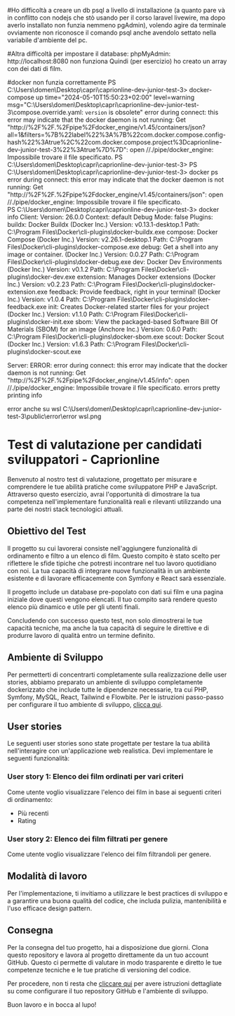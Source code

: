 #Ho difficoltà a creare un db psql a livello di installazione (a quanto pare và in conflitto con nodejs che stò usando per il corso laravel livewire, ma dopo averlo installato non funzia nemmeno pgAdmin), volendo agire da terminale ovviamente non riconosce il comando psql anche avendolo settato nella variabile d'ambiente del pc.

#Altra difficoltà per impostare il database:  phpMyAdmin: http://localhost:8080  non funziona 
Quindi (per esercizio) ho creato un array con dei dati di film. 

#docker non funzia correttamente
PS C:\Users\domen\Desktop\capri\caprionline-dev-junior-test-3> docker-compose up
time="2024-05-10T15:50:23+02:00" level=warning msg="C:\\Users\\domen\\Desktop\\capri\\caprionline-dev-junior-test-3\\compose.override.yaml: `version` is obsolete"
error during connect: this error may indicate that the docker daemon is not running: Get "http://%2F%2F.%2Fpipe%2Fdocker_engine/v1.45/containers/json?all=1&filters=%7B%22label%22%3A%7B%22com.docker.compose.config-hash%22%3Atrue%2C%22com.docker.compose.project%3Dcaprionline-dev-junior-test-3%22%3Atrue%7D%7D": open //./pipe/docker_engine: Impossibile trovare il file specificato.
PS C:\Users\domen\Desktop\capri\caprionline-dev-junior-test-3>
PS C:\Users\domen\Desktop\capri\caprionline-dev-junior-test-3> docker ps
error during connect: this error may indicate that the docker daemon is not running: Get "http://%2F%2F.%2Fpipe%2Fdocker_engine/v1.45/containers/json": open //./pipe/docker_engine: Impossibile trovare il file specificato.       
PS C:\Users\domen\Desktop\capri\caprionline-dev-junior-test-3> docker info
Client:
 Version:    26.0.0
 Context:    default
 Debug Mode: false
 Plugins:
  buildx: Docker Buildx (Docker Inc.)
    Version:  v0.13.1-desktop.1
    Path:     C:\Program Files\Docker\cli-plugins\docker-buildx.exe
  compose: Docker Compose (Docker Inc.)
    Version:  v2.26.1-desktop.1
    Path:     C:\Program Files\Docker\cli-plugins\docker-compose.exe
  debug: Get a shell into any image or container. (Docker Inc.)
    Version:  0.0.27
    Path:     C:\Program Files\Docker\cli-plugins\docker-debug.exe
  dev: Docker Dev Environments (Docker Inc.)
    Version:  v0.1.2
    Path:     C:\Program Files\Docker\cli-plugins\docker-dev.exe
  extension: Manages Docker extensions (Docker Inc.)
    Version:  v0.2.23
    Path:     C:\Program Files\Docker\cli-plugins\docker-extension.exe
  feedback: Provide feedback, right in your terminal! (Docker Inc.)
    Version:  v1.0.4
    Path:     C:\Program Files\Docker\cli-plugins\docker-feedback.exe
  init: Creates Docker-related starter files for your project (Docker Inc.)
    Version:  v1.1.0
    Path:     C:\Program Files\Docker\cli-plugins\docker-init.exe
  sbom: View the packaged-based Software Bill Of Materials (SBOM) for an image (Anchore Inc.)
    Version:  0.6.0
    Path:     C:\Program Files\Docker\cli-plugins\docker-sbom.exe
  scout: Docker Scout (Docker Inc.)
    Version:  v1.6.3
    Path:     C:\Program Files\Docker\cli-plugins\docker-scout.exe

Server:
ERROR: error during connect: this error may indicate that the docker daemon is not running: Get "http://%2F%2F.%2Fpipe%2Fdocker_engine/v1.45/info": open //./pipe/docker_engine: Impossibile trovare il file specificato.
errors pretty printing info
 
 error anche su wsl C:\Users\domen\Desktop\capri\caprionline-dev-junior-test-3\public\error\error wsl.png









# Test di valutazione per candidati sviluppatori - Caprionline
Benvenuto al nostro test di valutazione, progettato per misurare e comprendere le tue abilità pratiche come sviluppatore PHP e JavaScript. Attraverso questo esercizio, avrai l'opportunità di dimostrare la tua competenza nell'implementare funzionalità reali e rilevanti utilizzando una parte dei nostri stack tecnologici attuali.

## Obiettivo del Test
Il progetto su cui lavorerai consiste nell'aggiungere funzionalità di ordinamento e filtro a un elenco di film. Questo compito è stato scelto per riflettere le sfide tipiche che potresti incontrare nel tuo lavoro quotidiano con noi. La tua capacità di integrare nuove funzionalità in un ambiente esistente e di lavorare efficacemente con Symfony e React sarà essenziale.

Il progetto include un database pre-popolato con dati sui film e una pagina iniziale dove questi vengono elencati. Il tuo compito sarà rendere questo elenco più dinamico e utile per gli utenti finali.

Concludendo con successo questo test, non solo dimostrerai le tue capacità tecniche, ma anche la tua capacità di seguire le direttive e di produrre lavoro di qualità entro un termine definito.

## Ambiente di Sviluppo
Per permetterti di concentrarti completamente sulla realizzazione delle user stories, abbiamo preparato un ambiente di sviluppo completamente dockerizzato che include tutte le dipendenze necessarie, tra cui PHP, Symfony, MySQL, React, Tailwind e Flowbite. Per le istruzioni passo-passo per configurare il tuo ambiente di sviluppo, [clicca qui](./INSTALL.md).

## User stories
Le seguenti user stories sono state progettate per testare la tua abilità nell'interagire con un'applicazione web realistica. Devi implementare le seguenti funzionalità:

### User story 1: Elenco dei film ordinati per vari criteri
Come utente voglio visualizzare l'elenco dei film in base ai seguenti criteri di ordinamento:

- Più recenti
- Rating

### User story 2: Elenco dei film filtrati per genere
Come utente voglio visualizzare l'elenco dei film filtrandoli per genere.

## Modalità di lavoro
Per l'implementazione, ti invitiamo a utilizzare le best practices di sviluppo e a garantire una buona qualità del codice, che includa pulizia, mantenibilità e l'uso efficace design pattern.

## Consegna
Per la consegna del tuo progetto, hai a disposizione due giorni. Clona questo repository e lavora al progetto direttamente da un tuo account GitHub. Questo ci permette di valutare in modo trasparente e diretto le tue competenze tecniche e le tue pratiche di versioning del codice.

Per procedere, non ti resta che [cliccare qui](./INSTALL.md) per avere istruzioni dettagliate su come configurare il tuo repository GitHub e l'ambiente di sviluppo.

Buon lavoro e in bocca al lupo!
